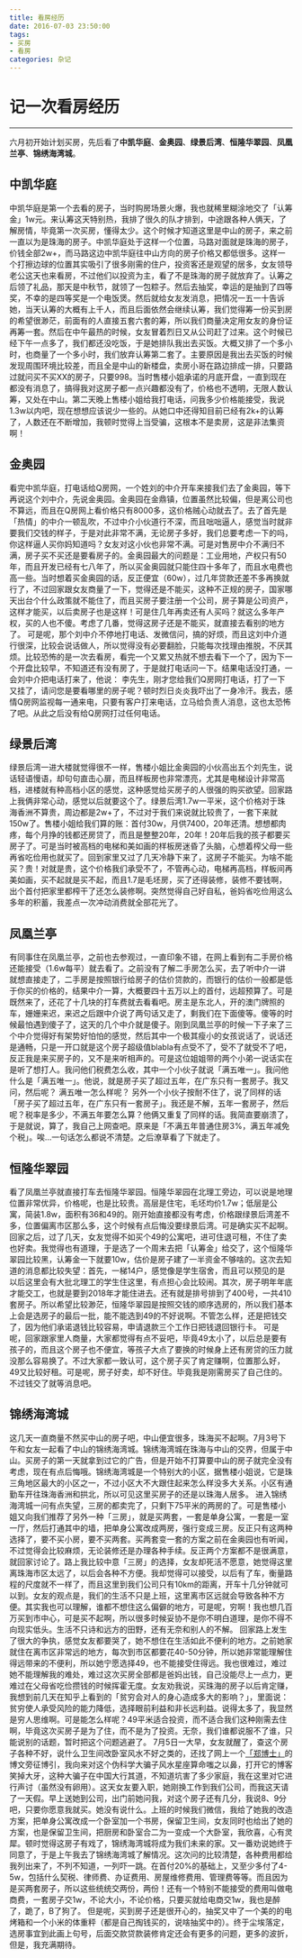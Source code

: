```yaml
---
title: 看房经历
date: 2016-07-03 23:50:00
tags: 
- 买房
- 看房
categories: 杂记
---
```

# 记一次看房经历
---
六月初开始计划买房，先后看了**中凯华庭**、**金奥园**、**绿景后湾**、**恒隆华翠园**、**凤凰兰亭**、**锦绣海湾城**。
<!-- more -->
## 中凯华庭
中凯华庭是第一个去看的房子，当时购房场景火爆，我也就稀里糊涂地交了「认筹金」1w元。来认筹这天特别热，我排了很久的队才排到，中途跟各种人俩天，了解房情，毕竟第一次买房，懂得太少。这个时候才知道这里是中山的房子，来之前一直以为是珠海的房子。中凯华庭处于这样一个位置，马路对面就是珠海的房子，价钱全部2w+，而马路这边中凯华庭往中山方向的房子价格又都低很多。这样一个打擦边球的位置其实吸引了很多刚需的住户，投资客还是观望的居多，女友领导老公这天也来看房，不过他们以投资为主，看了不是珠海的房子就放弃了。认筹之后领了礼品，那天是中秋节，就领了一包粽子。然后去抽奖，幸运的是抽到了四等奖，不幸的是四等奖是一个电饭煲。然后就给女友发消息，把情况一五一十告诉她，当天认筹的大概有上千人，而且后面依然会继续认筹，我们觉得筹一份买到房的希望很渺茫，前面有的人直接五套六套的筹，所以我们商量决定用女友的身份证再筹一套。然后在中午最热的时候，女友冒着烈日又从公司赶了过来。这个时候已经下午一点多了，我们都还没吃饭，于是她排队我出去买饭。大概又排了一个多小时，也商量了一个多小时，我们放弃认筹第二套了。主要原因是我出去买饭的时候发现周围环境比较差，而且全是中山的新楼盘，卖房小哥在路边排成一排，只要路过就问买不买XX的房子，只要998。当时售楼小姐承诺的月底开盘，一直到现在都没有消息了，搞得我对这房子都一点兴趣都没有了，价格也不透明，无限人数认筹，又处在中山。第二天晚上售楼小姐给我打电话，问我多少价格能接受，我说1.3w以内吧，现在想想应该说少一些的。从她口中还得知目前已经有2k+的认筹了，人数还在不断增加，我顿时觉得上当受骗，这根本不是卖房，这是非法集资啊！
## 金奥园
看完中凯华庭，打电话给Q房网，一个姓刘的中介开车来接我们去了金奥园，等下再说这个刘中介，先说金奥园。金奥园在金鼎镇，位置虽然比较偏，但是离公司也不算远，而且在Q房网上看价格只有8000多，这价格贼心动就去了。去了首先是「热情」的中介一顿乱吹，不过中介小伙道行不深，而且咄咄逼人，感觉当时就非要我们交钱的样子，于是对此非常不满，无论房子多好，我们总要考虑一下的吗，你这样逼人买你妈知道吗？女友对这小伙也非常不满。可是对售房中介不满归不满，房子买不买还是要看房子的。金奥园最大的问题是：工业用地，产权只有50年，而且开发已经有七八年了，所以买金奥园就只能住四十多年了，而且水电费也高一些。当时想着买金奥园的话，反正便宜（60w），过几年贷款还差不多再换就行了，不过回家跟女友商量了一下，觉得还是不能买，这种不正规的房子，国家哪天出台个什么政策就不能住了，而且买房子要注册一个公司，房子算是公司资产，这样才能买，以后卖房子也是这样！可是住几年再卖还有人买吗？就这么多年产权，买的人也不傻。考虑了几番，觉得这房子还是不能买，就直接去看别的地方了。
可是呢，那个刘中介不停地打电话、发微信问，搞的好烦，而且这刘中介道行很深，比较会说话做人，所以觉得没有必要翻脸，只能每次找理由推脱，不厌其烦。比较恐怖的是一次去看房，看完一个又累又热就不想去看下一个了，因为下一个开盘比较早，不知道还有没有房了，于是就打电话问一下。结果电话没打通，一会刘中介把电话打来了，他说： 李先生，刚才您给我们Q房网打电话，打了一下又挂了，请问您是要看哪里的房子呢？顿时烈日炎炎我吓出了一身冷汗。我去，感情Q房网监视每一通来电，只要有客户打来电话，立马给负责人消息，这也太恐怖了吧。从此之后没有给Q房网打过任何电话。
## 绿景后湾
绿景后湾一进大楼就觉得很不一样，售楼小姐比金奥园的小伙高出五个刘先生，说话轻语慢语，却句句直击心扉，而且样板房也非常漂亮，尤其是电梯设计非常高档，进楼就有种高档小区的感觉，这种感觉给买房子的人很强的购买欲望。回家路上我俩非常心动，感觉以后就要这个了。绿景后湾1.7w一平米，这个价格对于珠海香洲不算贵，周边都是2w+了，不过对于我们来说就比较贵了，一套下来就150w了。售楼小姐给我们算的账：首付30w，月供7400，20年还清。想想都肉疼，每个月挣的钱都还房贷了，而且是整整20年，20年！20年后我的孩子都要买房子了。可是当时被高档的电梯和美如画的样板房迷昏了头脑，心想着榨父母一些再省吃俭用也就买了。回到家里又过了几天冷静下来了，这房子不能买。为啥不能买？贵！对就是贵，这个价格我们承受不了，不管再心动，电梯再高档，样板间再美如画，买不起就是买不起，而且1.7是毛坯房，买了还得装修，装修不要钱啊，出个首付把家里都榨干了还怎么装修啊。突然觉得自己好自私，爸妈省吃俭用这么多年的积蓄，我差点一次冲动消费就全部花光了。
## 凤凰兰亭
有同事住在凤凰兰亭，之前也去参观过，一直印象不错，在网上看到有二手房价格还能接受（1.6w每平）就去看了。之前没有了解二手房怎么买，去了听中介一讲就想直接走了，二手房是按照银行给房子的估价贷款的，而银行的估价一般都是低于你买的价格的，结果中介一算，大概要四十五万以上的首付，远超预算了。可是既然来了，还花了十几块的打车费就去看看吧。房主是东北人，开的澳门牌照的车，姗姗来迟，来迟之后跟中介说了两句话又走了，剩我们在下面傻等。傻等的时候最怕遇到傻子了，这天的几个中介就是傻子。刚到凤凰兰亭的时候一下子来了三个中介觉得好有架势好怕怕的感觉，然后其中一个极其瘦小的女孩说话了，说话还是通畅，只是一开口就是这个房子超级值blabla有点受不了，受不了就受不了吧，反正我是来买房子的，又不是来听相声的。可是这位姐姐带的两个小弟一说话实在是听了想打人。我问他们税费怎么收，其中一个小伙子就说「满五唯一」。我问他什么是「满五唯一」。他说，就是房子买了超过五年，在广东只有一套房子。我又问，然后呢？ 满五唯一怎么样呢？ 另外一个小伙子按耐不住了，说了同样的话「房子买了超过五年，在广东只有一套房子」。我还是不解，五年一套房子，然后呢？税率是多少，不满五年要怎么算？他俩又重复了同样的话。我简直要崩溃了，于是就说，算了，我自己上网查吧。原来是「不满五年普通住房3%，满五年减免个税」。唉...一句话怎么都说不清楚。之后潦草看了下就走了。
## 恒隆华翠园 
看了凤凰兰亭就直接打车去恒隆华翠园。恒隆华翠园在北理工旁边，可以说是地理位置非常优异，价格呢，也是比较贵。高层是住宅，毛坯均价1.7w；低层是公寓，简装1.8w，面积有36和49的。刚开始直接都没有考虑，价格跟绿景后湾差不多，位置偏离市区那么多，这个时候有点后悔没要绿景后湾。可是确实买不起啊。
回家之后，过了几天，女友觉得不如买个49的公寓吧，进可住退可租，不住了卖也好卖。我觉得也有道理，于是选了一个周末去把「认筹金」给交了，这个恒隆华翠园比较黑，认筹金一下就要10w，估价是房子建了一半资金不够啥的。这次去知道的消息都比较失望：首先，一梯14户，感觉像是学生宿舍，而且可以预见的是以后这里会有大批北理工的学生住这里，有点担心会比较闹。其次，房子明年年底才能交工，也就是要到2018年才能住进去。还有就是排号排到了400号，一共410套房子。所以希望比较渺茫，恒隆华翠园是按照交钱的顺序选房的，所以我们基本上会是选房子的最后一批，能不能选到49的不好说啊。不管怎么样，还是把钱交了，因为他们承诺退钱比较容易，申请退款三个工作日把钱退回银行卡。
可是呢，回家跟家里人商量，大家都觉得有点不妥吧，毕竟49太小了，以后总是要有孩子的，而且这个房子也不便宜，等孩子大点了要换的时候身上还有房贷的压力就没那么容易换了。不过大家都一致认可，这个房子买了肯定赚啊，位置那么好，49又比较好租。可是呢，房子好卖，却不好住。毕竟我是刚需房买了自己住的。不过钱交了就等消息吧。
## 锦绣海湾城
这几天一直商量不然买中山的房子吧，中山便宜很多，珠海买不起啊。7月3号下午和女友一起看了中山的锦绣海湾城。锦绣海湾城在珠海与中山的交界，但属于中山。买房子的第一天就拿到过它的广告，但是开始不打算要中山的房子就完全没有考虑，现在有点后悔哦。锦绣海湾城是一个特别大的小区，据售楼小姐说，它是珠三角地区最大的小区之一，不过小区大不大跟住起来怎么样没多大关系。小区有通勤车开往珠海香洲和拱北，所以可见这里买房子的还是以珠海人居多。
进入锦绣海湾城一问有点失望，三房的都卖完了，只剩下75平米的两房的了。可是售楼小姐又向我们推荐了另外一种「三房」，就是买两套，一套是单身公寓，一套是一室一厅，然后打通其中的墙，把单身公寓改成两房，强行变成三房。反正只有这两种选择了，要不买小房，要不买两套。买两套变一套的方案之前在金奥园也有听闻，不过觉得会比较麻烦，无论装修还是办理各种手续。反正两个方案都不是很满意，就回家讨论了。路上我比较中意「三房」的选择，女友却死活不愿意，她觉得这里离珠海市区太远了，以后会各种不方便。我却觉得可以接受，以后有了车，衡量路程的尺度就不一样了，而且这里到我们公司只有10km的距离，开车十几分钟就可以到。女友的观点是，我们的生活不只是上班，这里离市区远就会导致各种不方便。其实我也可以理解，谁都不想住这么偏僻的地方，可是呢，穷啊！我也想几百万买到市中心，可是买不起啊，所以很多时候妥协不是你不明白道理，是你不得不向现实低头。生活不只诗和远方的田野，还有无奈和别人的不解。
回家路上发生了很大的争执，感觉女友都要哭了，她不想住在生活如此不便利的地方。之前她家就住在离市区非常远的地方，每次到市区都要花40-50分钟，所以她非常能理解住得远带来的不便利，所以她宁愿选择49，也不能接受住得远。我也很难过，难过她不能理解我的难处，难过这次买房全部都是爸妈出钱，自己没能尽上一点力，更难过在父母省吃俭攒钱的时候挥霍无度。女友劝我说，买珠海的房子以后肯定赚，我想到前几天在知乎上看到的「贫穷会对人的身心造成多大的影响？」，里面说：贫穷使人承受风险的能力降低，选择眼前利益和非长远利益。说得太多了，我显然是穷人思维啊。可是能怎么样呢？49平米适合投资，而不适合我们这种刚需去住啊，毕竟这次买房子是为了住，而不是为了投资。无奈，我们谁都说服不了谁，只能说别的话题，暂时把这个问题逃避了。
7月5日一大早，女友就醒了，查这个房子各种不好，说什么卫生间改卧室风水不好之类的，还找了网上一个[「郑博士」][1]的博文旁征博引，我向来对这个伪科学大骗子风水星座算命嗤之以鼻，打开它的博客笑掉大牙，这种大骗子在中国大行其道，不知道坑害了多少家庭，我在这里对它进行声讨（虽然没有卵用）。这天女友要入职，她刚换工作到我们公司，而我这天请了一天假。早上送她到公司，出门前她问我，对这个房子还有几分，我说8、9分吧，只要你愿意我就买。她没有说什么。上班的时候我们微信，我给了她我的改造方案，把单身公寓改成一个卧室加一个书房，保留卫生间，女友同时也给出了她的方案，也是保留卫生间，把厨房和卧室合二为一变成一个大卧室，我欣喜，心有灵犀。顿时觉得这房子有戏了，锦绣海湾城将成为我们未来的家。又一番劝说她终于同意了，于是上午我去了锦绣海湾城了解情况。这次问的比较清楚，各种费用都给我列出来了，不列不知道，一列吓一跳。在首付20%的基础上，又至少多付了4-5w，包括什么契税、律师费、办证费用、房屋维修费用、管理费等等。而且因为是买两套房子，所以这些统统交两份，两份！还有一个特别不能接受的费用叫做电商费，一套房子交1w，不论大小，不论价格，只要买就给电商交1w，我也是醉了，跪了，B了狗了。
但是呢，买到房子还是很开心的，抽奖又中了一个美的的电烤箱和一个小米的体重秤（都是自己掏钱买的，说啥抽奖中的）。终于尘埃落定，选房事宜到此画上句号，后面交款贷款装修肯定还会有更多的问题，更多的波折，但是，我充满期待。


  [1]: http://blog.sina.com.cn/s/articlelist_1345654037_0_1.html


